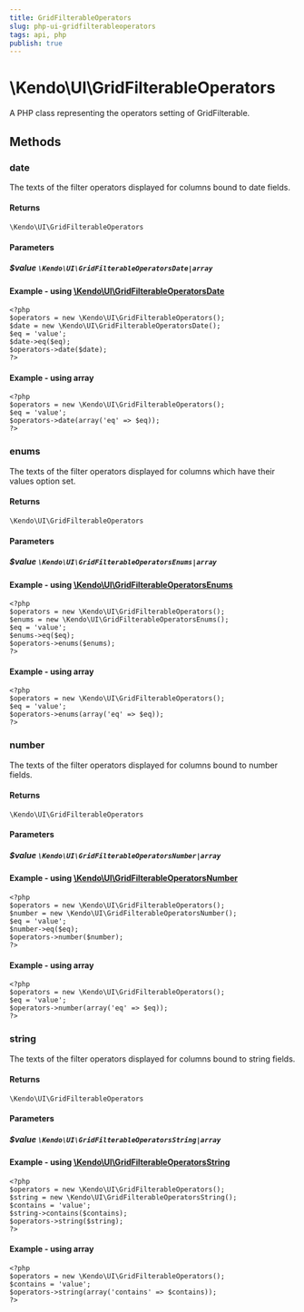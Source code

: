 ```yaml
---
title: GridFilterableOperators
slug: php-ui-gridfilterableoperators
tags: api, php
publish: true
---
```


# \Kendo\UI\GridFilterableOperators

A PHP class representing the operators setting of GridFilterable.


## Methods

### date

The texts of the filter operators displayed for columns bound to date fields.

#### Returns
`\Kendo\UI\GridFilterableOperators`

#### Parameters

##### $value `\Kendo\UI\GridFilterableOperatorsDate|array`


#### Example - using [\Kendo\UI\GridFilterableOperatorsDate](/kendo-ui/api/wrappers/php/Kendo/UI/GridFilterableOperatorsDate)
    <?php
    $operators = new \Kendo\UI\GridFilterableOperators();
    $date = new \Kendo\UI\GridFilterableOperatorsDate();
    $eq = 'value';
    $date->eq($eq);
    $operators->date($date);
    ?>

#### Example - using array

    <?php
    $operators = new \Kendo\UI\GridFilterableOperators();
    $eq = 'value';
    $operators->date(array('eq' => $eq));
    ?>

### enums

The texts of the filter operators displayed for columns which have their values option set.

#### Returns
`\Kendo\UI\GridFilterableOperators`

#### Parameters

##### $value `\Kendo\UI\GridFilterableOperatorsEnums|array`


#### Example - using [\Kendo\UI\GridFilterableOperatorsEnums](/kendo-ui/api/wrappers/php/Kendo/UI/GridFilterableOperatorsEnums)
    <?php
    $operators = new \Kendo\UI\GridFilterableOperators();
    $enums = new \Kendo\UI\GridFilterableOperatorsEnums();
    $eq = 'value';
    $enums->eq($eq);
    $operators->enums($enums);
    ?>

#### Example - using array

    <?php
    $operators = new \Kendo\UI\GridFilterableOperators();
    $eq = 'value';
    $operators->enums(array('eq' => $eq));
    ?>

### number

The texts of the filter operators displayed for columns bound to number fields.

#### Returns
`\Kendo\UI\GridFilterableOperators`

#### Parameters

##### $value `\Kendo\UI\GridFilterableOperatorsNumber|array`


#### Example - using [\Kendo\UI\GridFilterableOperatorsNumber](/kendo-ui/api/wrappers/php/Kendo/UI/GridFilterableOperatorsNumber)
    <?php
    $operators = new \Kendo\UI\GridFilterableOperators();
    $number = new \Kendo\UI\GridFilterableOperatorsNumber();
    $eq = 'value';
    $number->eq($eq);
    $operators->number($number);
    ?>

#### Example - using array

    <?php
    $operators = new \Kendo\UI\GridFilterableOperators();
    $eq = 'value';
    $operators->number(array('eq' => $eq));
    ?>

### string

The texts of the filter operators displayed for columns bound to string fields.

#### Returns
`\Kendo\UI\GridFilterableOperators`

#### Parameters

##### $value `\Kendo\UI\GridFilterableOperatorsString|array`


#### Example - using [\Kendo\UI\GridFilterableOperatorsString](/kendo-ui/api/wrappers/php/Kendo/UI/GridFilterableOperatorsString)
    <?php
    $operators = new \Kendo\UI\GridFilterableOperators();
    $string = new \Kendo\UI\GridFilterableOperatorsString();
    $contains = 'value';
    $string->contains($contains);
    $operators->string($string);
    ?>

#### Example - using array

    <?php
    $operators = new \Kendo\UI\GridFilterableOperators();
    $contains = 'value';
    $operators->string(array('contains' => $contains));
    ?>

